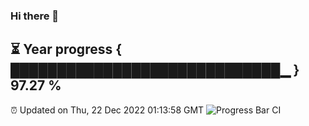 ### Hi there 👋
⏳ Year progress { █████████████████████████████▁ } 97.27 %
---
⏰ Updated on Thu, 22 Dec 2022 01:13:58 GMT
![Progress Bar CI](https://github.com/liununu/liununu/workflows/Progress%20Bar%20CI/badge.svg)
